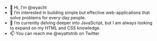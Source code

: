 - 👋 Hi, I’m @wyacht
- 👀 I’m interested in building simple but effective web-applications that solve problems for every-day people.
- 🌱 I’m currently delving deeper into JavaScript, but I am always looking to expand on my HTML and CSS knowledge.
- 📫 You can reach me @wyattstrib on Twitter

<!---
wyacht/wyacht is a ✨ special ✨ repository because its `README.md` (this file) appears on your GitHub profile.
You can click the Preview link to take a look at your changes.
--->
